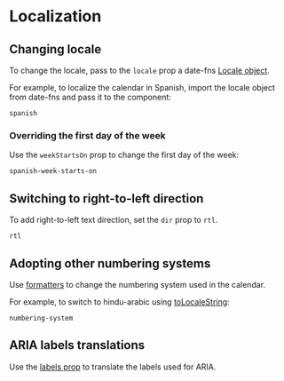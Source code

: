 # Localization

## Changing locale

To change the locale, pass to the `locale` prop a date-fns [Locale object](http://date-fns.org/docs/Locale).

For example, to localize the calendar in Spanish, import the locale object from date-fns and pass it to the component:

```include-example
spanish
```

### Overriding the first day of the week

Use the `weekStartsOn` prop to change the first day of the week:

```include-example
spanish-week-starts-on
```

## Switching to right-to-left direction

To add right-to-left text direction, set the `dir` prop to `rtl`.

```include-example
rtl
```

## Adopting other numbering systems

Use [formatters](/guides/formatters) to change the numbering system used in the calendar.

For example, to switch to hindu-arabic using [toLocaleString](https://developer.mozilla.org/en/docs/Web/JavaScript/Reference/Global_Objects/Date/toLocaleString):

```include-example
numbering-system
```

## ARIA labels translations

Use the [labels prop](/api/interfaces/DayPickerDefaultProps#labels) to translate the labels used for ARIA.
